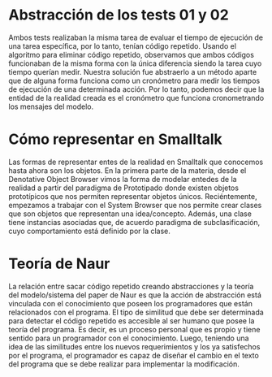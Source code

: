 
# Abstracción de los tests 01 y 02

Ambos tests realizaban la misma tarea de evaluar el tiempo de ejecución de una tarea específica, por lo tanto, tenían código repetido. Usando el algoritmo para eliminar código repetido, observamos que ambos códigos funcionaban de la misma forma con la única diferencia siendo la tarea cuyo tiempo querían medir. 
Nuestra solución fue abstraerlo a un método aparte que de alguna forma funciona como un cronómetro para medir los tiempos de ejecución de una determinada acción. Por lo tanto, podemos decir que la entidad de la realidad creada es el cronómetro que funciona cronometrando los mensajes del modelo.

# Cómo representar en Smalltalk

Las formas de representar entes de la realidad en Smalltalk que conocemos hasta ahora son los objetos.
En la primera parte de la materia, desde el Denotative Object Browser vimos la forma de modelar entedes de la realidad a partir del paradigma de Prototipado donde existen objetos prototípicos que nos permiten representar objetos únicos. 
Reciéntemente, empezamos a trabajar con el System Browser que nos permite crear clases que son objetos que representan una idea/concepto. Además, una clase tiene instancias asociadas que, de acuerdo paradigma de subclasificación, cuyo comportamiento está definido por la clase.

# Teoría de Naur

La relación entre sacar código repetido creando abstracciones y la teoría del modelo/sistema del paper de Naur es que la acción de abstracción está vinculada con el conocimiento que poseen los programadores que están relacionados con el programa. El tipo de similitud que debe ser determinada para detectar el código repetido es accesible al ser humano que posee la teoría del programa. Es decir, es un proceso personal que es propio y tiene sentido para un programador con el conocimiento. Luego, teniendo una idea de las similitudes entre los nuevos requerimientos y los ya satisfechos por el programa, el programador es capaz de diseñar el cambio en el texto del programa que se debe realizar para implementar la modificación.
